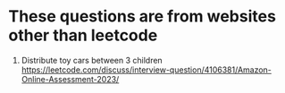 # These questions are from websites other than leetcode
1. Distribute toy cars between 3 children
   https://leetcode.com/discuss/interview-question/4106381/Amazon-Online-Assessment-2023/
